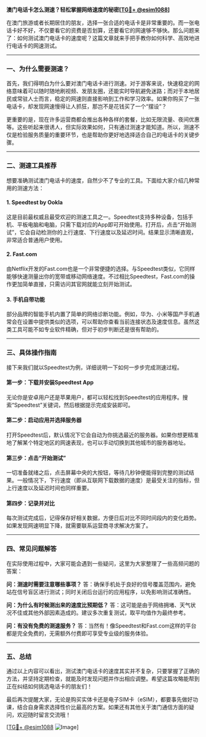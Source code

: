**澳门电话卡怎么测速？轻松掌握网络速度的秘密[[TG💪+ @esim1088](https://t.me/s/esim1088)]**

在澳门旅游或者长期居住的朋友，选择一张合适的电话卡是非常重要的。而一张电话卡好不好，不仅要看它的资费是否划算，还要看它的网速够不够快。那么问题来了：如何测试澳门电话卡的速度呢？这篇文章就来手把手教你如何科学、高效地进行电话卡的网速测试。

---

### 一、为什么需要测速？

首先，我们得明白为什么要对澳门电话卡进行测速。对于游客来说，快速稳定的网络意味着可以随时随地刷视频、发朋友圈，还能实时导航避免迷路；而对于本地居民或常驻人士而言，稳定的网速则直接影响到工作和学习效率。如果你购买了一张电话卡，却发现网速慢得让人抓狂，那岂不是花钱买了一个“摆设”？

更重要的是，现在许多运营商都会推出各种各样的套餐，比如无限流量、夜间优惠等。这些听起来很诱人，但实际效果如何，只有通过测速才能知道。所以，测速不仅是检验服务质量的重要环节，也是帮助你更好地选择适合自己的电话卡的关键步骤。

---

### 二、测速工具推荐

想要准确测试澳门电话卡的速度，自然少不了专业的工具。下面给大家介绍几种常用的测速方法：

#### 1. Speedtest by Ookla

这是目前最权威且最受欢迎的测速工具之一。Speedtest支持多种设备，包括手机、平板电脑和电脑，只需下载对应的App即可开始使用。打开后，点击“开始测试”，它会自动检测你的上行速度、下行速度以及延迟时间。结果显示清晰直观，非常适合普通用户使用。

#### 2. Fast.com

由Netflix开发的Fast.com也是一个非常便捷的选择。与Speedtest类似，它同样能够快速测量出你的宽带或移动网络速度。不过相比Speedtest，Fast.com的操作更加简单直接，只需访问其官网就能立刻开始测试。

#### 3. 手机自带功能

部分品牌的智能手机内置了简单的网络诊断功能。例如，华为、小米等国产手机通常会在设置中提供类似的选项，可以帮助你查看当前连接状态及速度信息。虽然这类工具可能不如专业软件精确，但对于初步判断还是很有帮助的。

---

### 三、具体操作指南

接下来我们就以Speedtest为例，详细说明一下如何一步步完成测速过程。

#### 第一步：下载并安装Speedtest App

无论你是安卓用户还是苹果用户，都可以轻松找到Speedtest的应用程序。搜索“Speedtest”关键词，然后根据提示完成安装即可。

#### 第二步：启动应用并选择服务器

打开Speedtest后，默认情况下它会自动为你挑选最近的服务器。如果你想更精准地了解某个特定地区的网速表现，也可以手动切换到其他城市的服务器地址。

#### 第三步：点击“开始测试”

一切准备就绪之后，点击屏幕中央的大按钮，等待几秒钟便能得到完整的测试结果。一般情况下，下行速度（即从互联网下载数据的速度）是最受关注的指标，但上行速度以及延迟时间也同样重要。

#### 第四步：记录并对比

每次测试完成后，记得保存好相关数据，方便日后对比不同时间段内的变化趋势。如果发现网速明显下降，就需要联系运营商寻求解决方案了。

---

### 四、常见问题解答

在实际使用过程中，大家可能会遇到一些疑问，这里为大家整理了一些高频问题的答案：

**问：测速时需要注意哪些事项？**
答：确保手机处于良好的信号覆盖范围内，避免站在信号盲区进行测试；同时关闭后台运行的应用程序，以免影响测试准确性。

**问：为什么有时候测出来的速度比预期低？**
答：这可能是由于网络拥堵、天气状况不佳或其他外部因素造成的。建议多次重复测试，取平均值作为最终参考。

**问：有没有免费的测速服务？**
答：当然有！像Speedtest和Fast.com这样的平台都是完全免费的，无需额外付费即可享受专业级的服务体验。

---

### 五、总结

通过以上内容可以看出，测试澳门电话卡的速度其实并不复杂，只要掌握了正确的方法，并坚持定期检查，就能及时发现问题并作出相应调整。希望这篇攻略能帮到正在纠结如何挑选电话卡的朋友们！

最后再次提醒大家，无论是购买实体卡还是电子SIM卡（eSIM），都要事先做好功课，结合自身需求选择性价比最高的方案。如果还有其他关于澳门通信方面的疑问，欢迎随时留言交流哦！

[[TG💪+ @esim1088](https://t.me/s/esim1088) ![Image](https://i.postimg.cc/4NQfJmqS/Snipaste-2025-05-13-00-14-12.png)]
